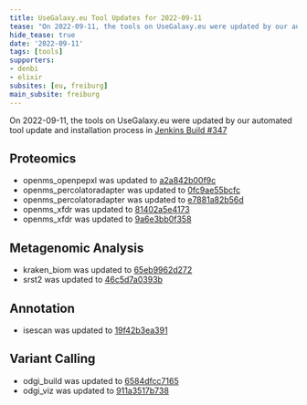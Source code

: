 ```yaml
---
title: UseGalaxy.eu Tool Updates for 2022-09-11
tease: "On 2022-09-11, the tools on UseGalaxy.eu were updated by our automated tool update and installation process."
hide_tease: true
date: '2022-09-11'
tags: [tools]
supporters:
- denbi
- elixir
subsites: [eu, freiburg]
main_subsite: freiburg
---
```


On 2022-09-11, the tools on UseGalaxy.eu were updated by our automated tool update and installation process in [Jenkins Build #347](https://build.galaxyproject.eu/job/usegalaxy-eu/job/install-tools/#347/)


## Proteomics

- openms_openpepxl was updated to [a2a842b00f9c](https://toolshed.g2.bx.psu.edu/view/galaxyp/openms_openpepxl/a2a842b00f9c)
- openms_percolatoradapter was updated to [0fc9ae55bcfc](https://toolshed.g2.bx.psu.edu/view/galaxyp/openms_percolatoradapter/0fc9ae55bcfc)
- openms_percolatoradapter was updated to [e7881a82b56d](https://toolshed.g2.bx.psu.edu/view/galaxyp/openms_percolatoradapter/e7881a82b56d)
- openms_xfdr was updated to [81402a5e4173](https://toolshed.g2.bx.psu.edu/view/galaxyp/openms_xfdr/81402a5e4173)
- openms_xfdr was updated to [9a6e3bb0f358](https://toolshed.g2.bx.psu.edu/view/galaxyp/openms_xfdr/9a6e3bb0f358)

## Metagenomic Analysis

- kraken_biom was updated to [65eb9962d272](https://toolshed.g2.bx.psu.edu/view/iuc/kraken_biom/65eb9962d272)
- srst2 was updated to [46c5d7a0393b](https://toolshed.g2.bx.psu.edu/view/iuc/srst2/46c5d7a0393b)

## Annotation

- isescan was updated to [19f42b3ea391](https://toolshed.g2.bx.psu.edu/view/iuc/isescan/19f42b3ea391)

## Variant Calling

- odgi_build was updated to [6584dfcc7165](https://toolshed.g2.bx.psu.edu/view/iuc/odgi_build/6584dfcc7165)
- odgi_viz was updated to [911a3517b738](https://toolshed.g2.bx.psu.edu/view/iuc/odgi_viz/911a3517b738)


